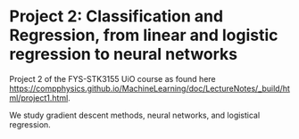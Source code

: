 # Project 2: Classification and Regression, from linear and logistic regression to neural networks

Project 2 of the FYS-STK3155 UiO course as found here
https://compphysics.github.io/MachineLearning/doc/LectureNotes/_build/html/project1.html.

We study gradient descent methods, neural networks, and logistical regression.